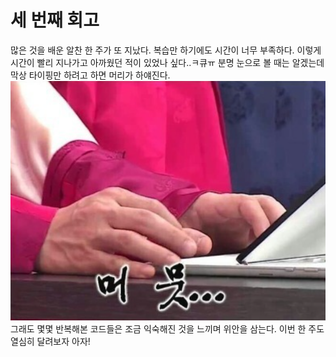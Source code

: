 # 세 번째 회고

많은 것을 배운 알찬 한 주가 또 지났다. 복습만 하기에도 시간이 너무 부족하다.
이렇게 시간이 빨리 지나가고 아까웠던 적이 있었나 싶다..ㅋ큐ㅠ
분명 눈으로 볼 때는 알겠는데 막상 타이핑만 하려고 하면 머리가 하얘진다.
![머뭇](./images/wk4.png)
<br />
그래도 몇몇 반복해본 코드들은 조금 익숙해진 것을 느끼며 위안을 삼는다.
이번 한 주도 열심히 달려보자 아자!
